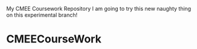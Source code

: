 My CMEE Coursework Repository
I am going to try this new naughty thing on this experimental branch!
# CMEECourseWork
